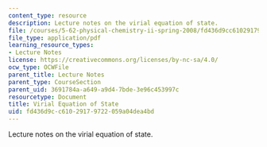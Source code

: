 ```yaml
---
content_type: resource
description: Lecture notes on the virial equation of state.
file: /courses/5-62-physical-chemistry-ii-spring-2008/fd436d9cc61029179722059a04dea4bd_20_562ln08.pdf
file_type: application/pdf
learning_resource_types:
- Lecture Notes
license: https://creativecommons.org/licenses/by-nc-sa/4.0/
ocw_type: OCWFile
parent_title: Lecture Notes
parent_type: CourseSection
parent_uid: 3691784a-a649-a9d4-7bde-3e96c453997c
resourcetype: Document
title: Virial Equation of State
uid: fd436d9c-c610-2917-9722-059a04dea4bd
---
```

Lecture notes on the virial equation of state.